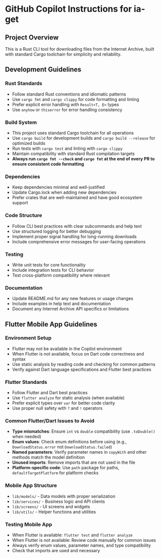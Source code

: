 # GitHub Copilot Instructions for ia-get

## Project Overview
This is a Rust CLI tool for downloading files from the Internet Archive, built with standard Cargo toolchain for simplicity and reliability.

## Development Guidelines

### Rust Standards
- Follow standard Rust conventions and idiomatic patterns
- Use `cargo fmt` and `cargo clippy` for code formatting and linting
- Prefer explicit error handling with `Result<T, E>` types
- Use `anyhow` or `thiserror` for error handling consistency

### Build System
- This project uses standard Cargo toolchain for all operations
- Use `cargo build` for development builds and `cargo build --release` for optimized builds
- Run tests with `cargo test` and linting with `cargo clippy`
- Maintain compatibility with standard Rust compilation targets
- **Always run `cargo fmt --check` and `cargo fmt` at the end of every PR to ensure consistent code formatting**

### Dependencies
- Keep dependencies minimal and well-justified
- Update Cargo.lock when adding new dependencies
- Prefer crates that are well-maintained and have good ecosystem support

### Code Structure
- Follow CLI best practices with clear subcommands and help text
- Use structured logging for better debugging
- Implement proper signal handling for long-running downloads
- Include comprehensive error messages for user-facing operations

### Testing
- Write unit tests for core functionality
- Include integration tests for CLI behavior
- Test cross-platform compatibility where relevant

### Documentation
- Update README.md for any new features or usage changes
- Include examples in help text and documentation
- Document any Internet Archive API specifics or limitations

## Flutter Mobile App Guidelines

### Environment Setup
- Flutter may not be available in the Copilot environment
- When Flutter is not available, focus on Dart code correctness and syntax
- Use static analysis by reading code and checking for common patterns
- Verify against Dart language specifications and Flutter best practices

### Flutter Standards
- Follow Flutter and Dart best practices
- Use `flutter analyze` for static analysis (when available)
- Prefer explicit types over `var` for better code clarity
- Use proper null safety with `?` and `!` operators

### Common Flutter/Dart Issues to Avoid
- **Type mismatches**: Ensure `int` vs `double` compatibility (use `.toDouble()` when needed)
- **Enum values**: Check enum definitions before using (e.g., `DownloadStatus.error` not `DownloadStatus.failed`)
- **Named parameters**: Verify parameter names in `copyWith` and other methods match the model definition
- **Unused imports**: Remove imports that are not used in the file
- **Platform-specific code**: Use `path` package for paths, `defaultTargetPlatform` for platform checks

### Mobile App Structure
- `lib/models/` - Data models with proper serialization
- `lib/services/` - Business logic and API clients
- `lib/screens/` - UI screens and widgets
- `lib/utils/` - Helper functions and utilities

### Testing Mobile App
- When Flutter is available: `flutter test` and `flutter analyze`
- When Flutter is not available: Review code manually for common issues
- Always verify enum values, parameter names, and type compatibility
- Check that imports are used and necessary